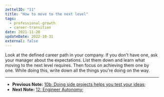 ```yaml
---
zettelID: "11"
title: "How to move to the next level"
tags:
  - professional-growth
  - career-transition
date: 2021-11-28
updateDate: 2022-10-31
external: false
---
```



Look at the defined career path in your company. If you don't have one, ask your manager about the expectations. List them down and learn what moving to the next level requires. Then focus on achieving them one by one. While doing this, write down all the things you're doing on the way.

---

- **Previous Note:** [10b: Doing side projects helps you test your ideas](/notes/10b/);
- **Next Note:** [12: Engineer Autonomy](/notes/12/);
